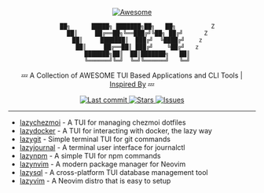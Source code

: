 <div align=center>

[![Awesome](https://awesome.re/badge-flat.svg)](https://awesome.re)

       ██╗      █████╗ ███████╗██╗   ██╗          Z
       ██║     ██╔══██╗╚══███╔╝╚██╗ ██╔╝      Z
       ██║     ███████║  ███╔╝  ╚████╔╝    z
       ██║     ██╔══██║ ███╔╝    ╚██╔╝   z
       ███████╗██║  ██║███████╗   ██║
       ╚══════╝╚═╝  ╚═╝╚══════╝   ╚═╝

💤 A Collection of AWESOME TUI Based Applications and CLI Tools | [Inspired By](https://www.reddit.com/r/neovim/comments/1927r0x/comment/khgugkl/?utm_source=share&utm_medium=web3x&utm_name=web3xcss&utm_term=1&utm_content=share_button) 💤

<div align="center">

<a href="https://github.com/nooneknowspeter/lazylazy/pulse">
  <img alt="Last commit" src="https://img.shields.io/github/last-commit/nooneknowspeter/lazylazy?style=for-the-badge&logo=starship&color=8bd5ca&logoColor=D9E0EE&labelColor=302D41"/>
</a>

<a href="https://github.com/nooneknowspeter/lazylazy/stargazers">
  <img alt="Stars" src="https://img.shields.io/github/stars/nooneknowspeter/lazylazy?style=for-the-badge&logo=starship&color=c69ff5&logoColor=D9E0EE&labelColor=302D41" />
</a>

<a href="https://github.com/nooneknowspeter/lazylazy/issues">
  <img alt="Issues" src="https://img.shields.io/github/issues/nooneknowspeter/lazylazy?style=for-the-badge&logo=bilibili&color=F5E0DC&logoColor=D9E0EE&labelColor=302D41" />
</a>

</div>

<hr>

</div>

- [lazychezmoi](https://github.com/abiencourt/lazychezmoi) - A TUI for managing chezmoi dotfiles
- [lazydocker](https://github.com/jesseduffield/lazydocker) - A TUI for interacting with docker, the lazy way
- [lazygit](https://github.com/jesseduffield/lazygit) - Simple terminal TUI for git commands
- [lazyjournal](https://github.com/Lifailon/lazyjournal) - A terminal user interface for journalctl
- [lazynpm](https://github.com/jesseduffield/lazynpm) - A simple TUI for npm commands
- [lazynvim](https://github.com/folke/lazy.nvim) - A modern package manager for Neovim
- [lazysql](https://github.com/jorgerojas26/lazysql) - A cross-platform TUI database management tool
- [lazyvim](https://github.com/LazyVim/LazyVim) - A Neovim distro that is easy to setup
